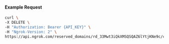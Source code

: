 <!-- Code generated for API Clients. DO NOT EDIT. -->

#### Example Request

```bash
curl \
-X DELETE \
-H "Authorization: Bearer {API_KEY}" \
-H "Ngrok-Version: 2" \
https://api.ngrok.com/reserved_domains/rd_33Mwt3iQkXMSQSQAZ6lYtjKNe9c/certificate_management_policy
```
